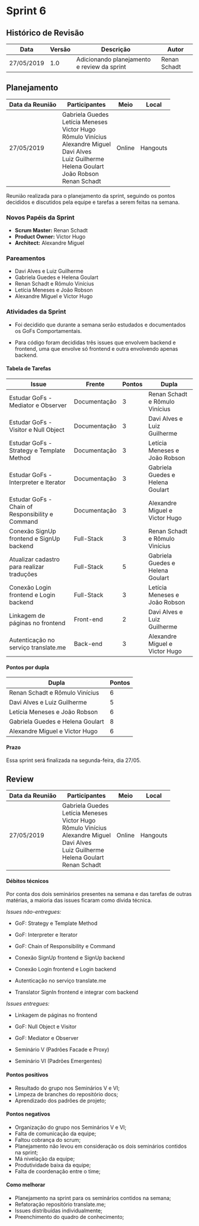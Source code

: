# Sprint 6

## Histórico de Revisão
| Data | Versão | Descrição | Autor |
|---|---|---|---|
| 27/05/2019 | 1.0 | Adicionando planejamento e review da sprint | Renan Schadt |

## Planejamento
| Data da Reunião | Participantes | Meio | Local |
| --- | --- | --- | --- |
| 27/05/2019 | Gabriela Guedes <br> Letícia Meneses <br> Victor Hugo <br> Rômulo Vinícius <br> Alexandre Miguel <br> Davi Alves <br> Luiz Guilherme <br> Helena Goulart <br> João Robson <br> Renan Schadt | Online | Hangouts |

Reunião realizada para o planejamento da sprint, seguindo os pontos decididos e discutidos pela equipe e tarefas a serem feitas na semana.

### Novos Papéis da Sprint

* **Scrum Master:** Renan Schadt
* **Product Owner:** Victor Hugo
* **Architect:** Alexandre Miguel 

### Pareamentos

* Davi Alves e Luiz Guilherme
* Gabriela Guedes e Helena Goulart 
* Renan Schadt e Rômulo Vinícius
* Letícia Meneses e João Robson
* Alexandre Miguel e Victor Hugo

### Atividades da Sprint

* Foi decidido que durante a semana serão estudados e documentados os GoFs Comportamentais.

* Para código foram decididas três issues que envolvem backend e frontend, uma que envolve só frontend e outra envolvendo apenas backend.


#### Tabela de Tarefas

| Issue| Frente | Pontos | Dupla |
| --- | --- | --- | --- |
| Estudar GoFs - Mediator e Observer | Documentação | 3 | Renan Schadt e Rômulo Vinícius |
| Estudar GoFs - Visitor e Null Object | Documentação | 3 | Davi Alves e Luiz Guilherme |
| Estudar GoFs - Strategy e Template Method | Documentação | 3 | Letícia Meneses e João Robson |
| Estudar GoFs - Interpreter e Iterator | Documentação | 3 | Gabriela Guedes e Helena Goulart |
| Estudar GoFs - Chain of Responsibility e Command | Documentação | 3 | Alexandre Miguel e Victor Hugo |
| Conexão SignUp frontend e SignUp backend | Full-Stack | 3 | Renan Schadt e Rômulo Vinícius |
| Atualizar cadastro para realizar traduções | Full-Stack | 5 | Gabriela Guedes e Helena Goulart |
| Conexão Login frontend e Login backend | Full-Stack | 3 | Letícia Meneses e João Robson |
| Linkagem de páginas no frontend | Front-end | 2 | Davi Alves e Luiz Guilherme |
| Autenticação no serviço translate.me | Back-end | 3 | Alexandre Miguel e Victor Hugo |

#### Pontos por dupla

| Dupla | Pontos |
| --- | --- |
| Renan Schadt e Rômulo Vinícius | 6 |
| Davi Alves e Luiz Guilherme | 5 |
| Letícia Meneses e João Robson | 6 |
| Gabriela Guedes e Helena Goulart | 8 |
| Alexandre Miguel e Victor Hugo | 6 |

#### Prazo

Essa sprint será finalizada na segunda-feira, dia 27/05.

## Review

| Data da Reunião | Participantes | Meio | Local |
| --- | --- | --- | --- |
| 27/05/2019 | Gabriela Guedes <br> Letícia Meneses <br> Victor Hugo <br> Rômulo Vinícius <br> Alexandre Miguel <br> Davi Alves <br> Luiz Guilherme <br> Helena Goulart <br> Renan Schadt | Online | Hangouts |

#### Débitos técnicos

Por conta dos dois seminários presentes na semana e das tarefas de outras matérias, a maioria das issues ficaram como dívida técnica. 

*Issues não-entregues:*
* GoF: Strategy e Template Method

* GoF: Interpreter e Iterator

* GoF: Chain of Responsibility e Command

* Conexão SignUp frontend e SignUp backend

* Conexão Login frontend e Login backend

* Autenticação no serviço translate.me

* Translator SignIn frontend e integrar com backend

*Issues entregues:*
* Linkagem de páginas no frontend

* GoF: Null Object e Visitor

* GoF: Mediator e Observer

* Seminário V (Padrões Facade e Proxy)

* Seminário VI (Padrões Emergentes)

#### Pontos positivos

* Resultado do grupo nos Seminários V e VI;
* Limpeza de branches do repositório docs;
* Aprendizado dos padrões de projeto;

#### Pontos negativos

* Organização do grupo nos Seminários V e VI;
* Falta de comunicação da equipe;
* Faltou cobrança do scrum;
* Planejamento não levou em consideração os dois seminários contidos na sprint;
* Má nivelação da equipe;
* Produtividade baixa da equipe;
* Falta de coordenação entre o time;

#### Como melhorar
 * Planejamento na sprint para os seminários contidos na semana;
 * Refatoração repositório translate.me;
 * Issues distribuídas individualmente;
 * Preenchimento do quadro de conhecimento;